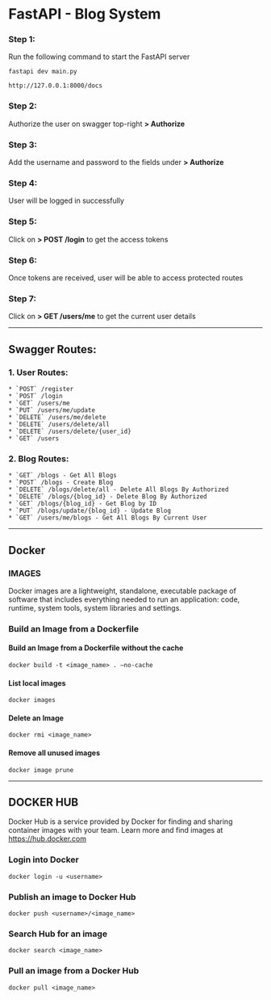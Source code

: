 
# FastAPI - Blog System

### Step 1: 
Run the following command to start the FastAPI server
```
fastapi dev main.py
```

```
http://127.0.0.1:8000/docs
```

### Step 2: 
Authorize the user on swagger top-right **> Authorize**

### Step 3: 
Add the username and password to the fields under **> Authorize**

### Step 4: 
User will be logged in successfully

### Step 5: 
Click on **> POST /login** to get the access tokens

### Step 6: 
Once tokens are received, user will be able to access protected routes

### Step 7: 
Click on **> GET /users/me** to get the current user details

---

## Swagger Routes:
### 1. User Routes:
    * `POST` /register
    * `POST` /login
    * `GET` /users/me
    * `PUT` /users/me/update
    * `DELETE` /users/me/delete
    * `DELETE` /users/delete/all
    * `DELETE` /users/delete/{user_id}
    * `GET` /users

### 2. Blog Routes:
    * `GET` /blogs - Get All Blogs
    * `POST` /blogs - Create Blog
    * `DELETE` /blogs/delete/all - Delete All Blogs By Authorized
    * `DELETE` /blogs/{blog_id} - Delete Blog By Authorized
    * `GET` /blogs/{blog_id} - Get Blog by ID
    * `PUT` /blogs/update/{blog_id} - Update Blog
    * `GET` /users/me/blogs - Get All Blogs By Current User

---
## Docker
### IMAGES
Docker images are a lightweight, standalone, executable package of software that includes everything needed to run an application: code, runtime, system tools, system libraries and settings.

### Build an Image from a Dockerfile
#### Build an Image from a Dockerfile without the cache
```
docker build -t <image_name> . –no-cache
```

#### List local images
```
docker images
```

#### Delete an Image
```
docker rmi <image_name>
```

#### Remove all unused images
```
docker image prune
```
---
## DOCKER HUB
Docker Hub is a service provided by Docker for finding and sharing container images with your team. Learn more and find images at https://hub.docker.com

### Login into Docker
```
docker login -u <username>
```

### Publish an image to Docker Hub
```
docker push <username>/<image_name>
```

### Search Hub for an image
```
docker search <image_name>
```

### Pull an image from a Docker Hub
```
docker pull <image_name>
```

